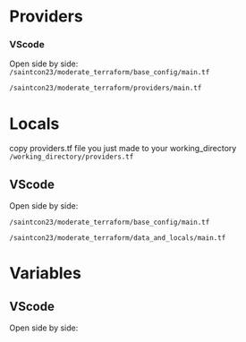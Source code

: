 
# Providers
### VScode
Open side by side:  
```/saintcon23/moderate_terraform/base_config/main.tf```
    
```/saintcon23/moderate_terraform/providers/main.tf```

# Locals
copy providers.tf file you just made to your working_directory
```/working_directory/providers.tf```  

## VScode
Open side by side:  

```/saintcon23/moderate_terraform/base_config/main.tf```
 
```/saintcon23/moderate_terraform/data_and_locals/main.tf```



# Variables
## VScode
Open side by side:  



